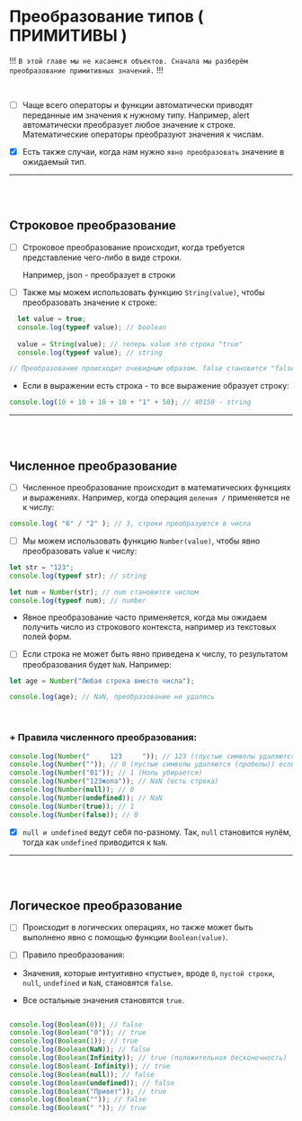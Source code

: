 # Преобразование типов ( ПРИМИТИВЫ )

!!! `В этой главе мы не касаемся объектов. Сначала мы разберём преобразование примитивных значений.` !!!

<br>

- [ ] Чаще всего операторы и функции автоматически приводят переданные им значения к нужному типу. Например, alert автоматически преобразует любое значение к строке. Математические операторы преобразуют значения к числам.

- [x] Есть также случаи, когда нам нужно `явно преобразовать` значение в ожидаемый тип.

<hr>
<br>
<br>

<h2>Строковое преобразование</h2>

- [ ] Строковое преобразование происходит, когда требуется представление чего-либо в виде строки.
  
  Например, json - преобразует в строки

- [ ] Также мы можем использовать функцию `String(value)`, чтобы преобразовать значение к строке:

```javascript
  let value = true;
  console.log(typeof value); // boolean
  
  value = String(value); // теперь value это строка "true"
  console.log(typeof value); // string

// Преобразование происходит очевидным образом. false становится "false", null становится "null" и т.п.
```

+ Если в выражении есть строка - то все выражение образует строку:

```javascript
console.log(10 + 10 + 10 + 10 + "1" + 50); // 40150 - string
```

<hr>
<br>
<br>

<h2>Численное преобразование</h2>

- [ ] Численное преобразование происходит в математических функциях и выражениях. Например, когда операция `деления /` применяется не к числу:

```javascript
console.log( "6" / "2" ); // 3, строки преобразуются в числа
```

- [ ] Мы можем использовать функцию `Number(value)`, чтобы явно преобразовать value к числу:

```javascript
let str = "123";
console.log(typeof str); // string

let num = Number(str); // num становится числом
console.log(typeof num); // number
```

+ Явное преобразование часто применяется, когда мы ожидаем получить число из строкового контекста, например из текстовых полей форм.

- [ ] Если строка не может быть явно приведена к числу, то результатом преобразования будет `NaN`. Например:

```javascript
let age = Number("Любая строка вместо числа");

console.log(age); // NaN, преобразование не удалось
```

<br>

<h3>+ Правила численного преобразования:</h3>

```javascript
console.log(Number("     123     ")); // 123 ((пустые символы удаляются (пробелы)))
console.log(Number("")); // 0 (пустые символы удаляются (пробелы)) если числа нет => 0
console.log(Number("01")); // 1 (Ноль убирается)
console.log(Number("123жопа")); // NaN (есть строка)
console.log(Number(null)); // 0
console.log(Number(undefined)); // NaN
console.log(Number(true)); // 1
console.log(Number(false)); // 0
```

- [x] `null и undefined` ведут себя по-разному. Так, `null` становится нулём, тогда как `undefined` приводится к `NaN`.

<hr>
<br>
<br>

<h2>Логическое преобразование</h2>

- [ ] Происходит в логических операциях, но также может быть выполнено явно с помощью функции `Boolean(value)`.

- [ ] Правило преобразования:

+ Значения, которые интуитивно «пустые», вроде `0`, `пустой строки`, `null`, `undefined` и `NaN`, становятся `false`.

+ Все остальные значения становятся `true`.

```javascript

console.log(Boolean(0)); // false
console.log(Boolean("0")); // true
console.log(Boolean(1)); // true
console.log(Boolean(NaN)); // false
console.log(Boolean(Infinity)); // true (положительная бесконечность)
console.log(Boolean(-Infinity)); // true
console.log(Boolean(null)); // false
console.log(Boolean(undefined)); // false
console.log(Boolean("Привет")); // true
console.log(Boolean("")); // false
console.log(Boolean(" ")); // true


```
